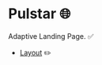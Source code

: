 # **Pulstar** 🌐

Adaptive Landing Page. ✅  

- [Layout](https://www.figma.com/file/q2jzPHwJmrQUOxmBs5rRIo/Pulstar?node-id=0%3A1) ✏️  
